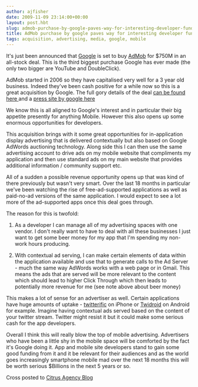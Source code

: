 ```yaml
---
author: ajfisher
date: 2009-11-09 23:14:00+00:00
layout: post.hbt
slug: admob-purchase-by-google-paves-way-for-interesting-developer-funding
title: AdMob purchase by google paves way for interesting developer funding
tags: acquisition, advertising, media, google, mobile
---
```


It's just been announced that [Google](http://www.google.com.au/) is set to buy [AdMob](http://www.admob.com/) for $750M in an all-stock deal. This is the third biggest purchase Google has ever made (the only two bigger are YouTube and DoubleClick).

AdMob started in 2006 so they have capitalised very well for a 3 year old business. Indeed they've been cash positive for a while now so this is a great acquisition by Google. The full gory details of the deal [can be found here ](http://news.cnet.com/8301-30684_3-10393623-265.html?tag=mncol;txt) and a [press site by google here](http://www.google.com/press/admob/index.html)

We know this is all aligned to Google's interest and in particular their big appetite presently for anything Mobile. However this also opens up some enormous opportunities for developers.

This acquisition brings with it some great opportunities for in-application display advertising that is delivered contextually but also based on Google AdWords auctioning technology. Along side this I can then use the same advertising account to drive ads on my mobile website that compliments my application and then use standard ads on my main website that provides additional information / community support etc.

All of a sudden a possible revenue opportunity opens up that was kind of there previously but wasn't very smart. Over the last 18 months in particular we've been watching the rise of free-ad-supported applications as well as paid-no-ad versions of the same application. I would expect to see a lot more of the ad-supported apps once this deal goes through.

The reason for this is twofold:

1. As a developer I can manage all of my advertising spaces with one vendor. I don't really want to have to deal with all these businesses I just want to get some beer money for my app that I'm spending my non-work hours producing.

2. With contextual ad serving, I can make certain elements of data within the application available and use that to generate calls to the Ad Server - much the same way AdWords works with a web page or in Gmail. This means the ads that are served will be more relevant to the content which should lead to higher Click Through which then leads to potentially more revenue for me (see note above about beer money)

This makes a lot of sense for an advertiser as well. Certain applications have huge amounts of uptake - [twitterific](http://iconfactory.com/software/twitterrific) on iPhone or [Twidroid](http://twidroid.com/) on Android for example. Imagine having contextual ads served based on the content of your twitter stream. Twitter might resist it but it could make some serious cash for the app developers.

Overall I think this will really blow the top of mobile advertising. Advertisers who have been a little shy in the mobile space will be comforted by the fact it's Google doing it. App and mobile site developers stand to gain some good funding from it and it be relevant for their audiences and as the world goes increasingly smartphone mobile mad over the next 18 months this will be worth serious $Billions in the next 5 years or so.

Cross posted to [Citrus Agency Blog](http://citrusagency.blogspot.com/2009/11/admob-purchase-by-google-paves-way-for.html)
